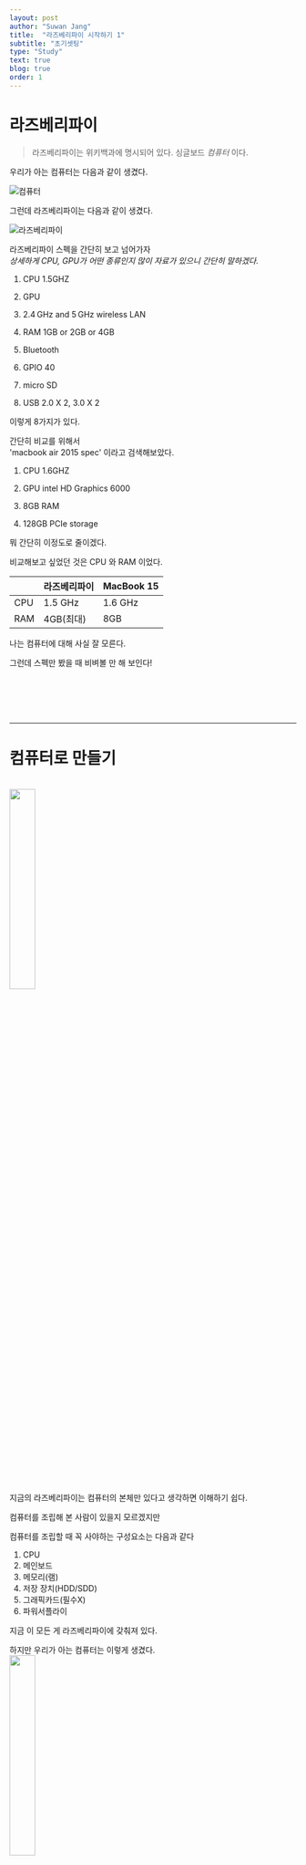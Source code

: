 ```yaml
---
layout: post
author: "Suwan Jang"
title:  "라즈베리파이 시작하기 1"
subtitle: "초기셋팅"
type: "Study"
text: true
blog: true
order: 1
---
```


# 라즈베리파이

> 라즈베리파이는 위키백과에 명시되어 있다. 싱글보드 _컴퓨터_ 이다.

우리가 아는 컴퓨터는 다음과 같이 생겼다.

![컴퓨터](image/computer.jpg)

그런데 라즈베리파이는 다음과 같이 생겼다.

![라즈베리파이](image/raspberry_pi.jpg)

라즈베리파이 스펙을 간단히 보고 넘어가자  
_상세하게 CPU, GPU가 어떤 종류인지 많이 자료가 있으니 간단히 말하겠다._

1.  CPU 1.5GHZ

2.  GPU

3.  2.4 GHz and 5 GHz wireless LAN

4.  RAM 1GB or 2GB or 4GB

5.  Bluetooth

6.  GPIO 40

7.  micro SD

8.  USB 2.0 X 2, 3.0 X 2

이렇게 8가지가 있다.

간단히 비교를 위해서  
'macbook air 2015 spec' 이라고 검색해보았다.

1.  CPU 1.6GHZ

2.  GPU intel HD Graphics 6000

3.  8GB RAM

4.  128GB PCIe storage

뭐 간단히 이정도로 줄이겠다.

비교해보고 싶었던 것은 CPU 와 RAM 이었다.  

|     | 라즈베리파이  | MacBook 15 |
| --- | ------- | ---------- |
| CPU | 1.5 GHz | 1.6 GHz    |
| RAM | 4GB(최대) | 8GB        |

나는 컴퓨터에 대해 사실 잘 모른다.

그런데 스펙만 봤을 때 비벼볼 만 해 보인다!

<br/><br/><br/><br/>

* * *

# 컴퓨터로 만들기

<br/>

<img src="image/raspberry_pi.jpg" width="30%" >

<br/><br/>

지금의 라즈베리파이는 컴퓨터의 본체만 있다고 생각하면 이해하기 쉽다.

컴퓨터를 조립해 본 사람이 있을지 모르겠지만

컴퓨터를 조립할 때 꼭 사야하는 구성요소는 다음과 같다

1.  CPU
2.  메인보드
3.  메모리(램)
4.  저장 장치(HDD/SDD)
5.  그래픽카드(필수X)
6.  파워서플라이

지금 이 모든 게 라즈베리파이에 갖춰져 있다.

하지만 우리가 아는 컴퓨터는 이렇게 생겼다.  
<img src="image/computer.jpg" width="30%" />

<br/><br/>

#### 모니터, 마우스, 키보드가 필요하다.

<img src="image/rasp_compu.jpg" width="50%" >

<br/>

#### OS가 필요하다.

컴퓨터를 처음 조립하거나, (운영체제 미포함)노트북 구매시 OS를 설치해야 한다.

흔히 사용하는 OS는 윈도우이다.

윈도우의 장점을 찾아보니 다음과 같다.

1.  한번에 여러 프로그램을 열어 놓고 수행 가능하다.

2.  대부분이 그림형태인 아이콘으로 이루어지는 GUI환경을 제공한다.

3.  명령의 입력이 아닌 사용자의 행동(클릭)으로 여러 기능들이 수행된다.

4.  window용 프로그램들 사이에는 일관성이 있어 사용자가 적응하기 쉽다.

5.  메로리 제한이 적다.

6.  도움말 기능이 풍부해 별도의 메뉴얼이 필요없다.

이를 정리하면 _사용자의 편리_ 에 모든 초점을 맞추고 있음을 알 수 있다.

그래서 사용 1순위는 Windows 인 것이다.

##### 그런데 라즈베리파이는

> 리눅스를 사용한다.

리눅스의 장점은 다음과 같다.

1.  높은 신뢰도

2.  성능

3.  기술지원

4.  구축 비용

내 생각에 많은 싱글보드 컴퓨터(라즈베리파이, 팅커보드, 오드로이드, 라떼판다 등)가 리눅스 기반의 운영체제를 사용하는 가장 큰 이유는 4번의 구축 비용이라고 생각한다. 윈도우 운영체제를 공식홈페이지에서 구매하기 위해선 가격이 208,000원이다.  

반면에 리눅스는 무료이다.

<br/><br/>

#### 라즈비안

라즈베리파이에서 가장 많이 사용하는 운영체제이다.  
당연히 리눅스 기반이다.

<img src="image/raspbian.jpeg" width="40%" >  

<br/>

[라즈베리파이 공식 홈페이지](https://www.raspberrypi.org/)에서 다운 받을 수 있으며 어떤 걸 받아야할지 모르는 경우 [링크](https://downloads.raspberrypi.org/raspbian_latest)를 클릭하면 된다.

다운이 완료되면 Etcher 라는 SD Card에 이미지를 Writing 할 수 있는 소프트웨어를 받아야합니다.

[Etcher](https://github.com/balena-io/etcher/releases/download/v1.5.70/balenaEtcher-Portable-1.5.70.exe)를 클릭하여 다운로드합니다.

실행하면 다음과 같은 화면을 볼 수 있는데

<img src="image/etcher.jpg">

1. 이미지 선택(라즈비안)

2. SD 카드 선택

3. Flash

3단계를 실행하고 기다리면 SD 카드에 OS가 Writing 된 것이다.

<br/>

#### 그런데 여기서 모니터가 없는 경우

부팅을 하기전에 설정해줘야 하는 사항이 있다.

아래를 따라하자

<br/>

|1. 취소 누르기! |2. 확인! |
| --- | --- |
|![img](image/1.PNG)|![img](image/2.PNG)|

<br/>

|3. boot 폴더 클릭 |
| --- |
|![img](image/3.PNG)|

<br/>

|4. 보기 -> 파일 확장명 체크 |
| --- |
|![img](image/5.PNG)|

<br/>

|5. 새로 만들기 |
| --- |
|![img](image/6.PNG)|

<br/>

|6. 파일명 ssh (확장자명 지우기) |
| --- |
|![img](image/7.PNG)|


<br/><br/>

이제 라즈베리파이에 전원을 넣고 통신을 해보자.
